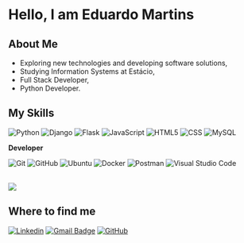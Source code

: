 <h1>Hello, I am Eduardo Martins</h1>

## About Me

- Exploring new technologies and developing software solutions,
- Studying Information Systems at Estácio,
- Full Stack Developer,
- Python Developer.

## My Skills

![Python](https://img.shields.io/badge/Python-333333?style=flat&logo=python&logoColor=ffff00)
![Django](https://img.shields.io/badge/Django-333333?style=flat&logo=django&logoColor=white)
![Flask](https://img.shields.io/badge/Flask-333333?style=flat&logo=flask&logoColor=white)
![JavaScript](https://img.shields.io/badge/-JavaScript-333333?style=flat&logo=javascript)
![HTML5](https://img.shields.io/badge/-HTML5-333333?style=flat&logo=HTML5)
![CSS](https://img.shields.io/badge/-CSS-333333?style=flat&logo=CSS3&logoColor=1572B6)
![MySQL](https://img.shields.io/badge/-MySQL-333333?style=flat&logo=mysql)

**Developer**

![Git](https://img.shields.io/badge/-Git-333333?style=flat&logo=git)
![GitHub](https://img.shields.io/badge/-GitHub-333333?style=flat&logo=github)
![Ubuntu](https://img.shields.io/badge/Ubuntu-333333?style=flat&logo=ubuntu&logoColor=white)
![Docker](https://img.shields.io/badge/-Docker-333333?style=flat&logo=docker)
![Postman](https://img.shields.io/badge/-Postman-333333?style=flat&logo=postman)
![Visual Studio Code](https://img.shields.io/badge/-Visual%20Studio%20Code-333333?style=flat&logo=visual-studio-code&logoColor=007ACC)

<br/>

<a href="https://github.com/eduardomartins2" title="Perfil do Eduardo">
  <img src="https://github-readme-stats-git-masterrstaa-rickstaa.vercel.app/api/top-langs/?username=eduardomartins2&bg_color=000&border_color=ff6101&title_color=ff6101&text_color=FFF&langs_count=4"/>
</a>

## Where to find me

[![Linkedin](https://img.shields.io/badge/-eduardomartins2-blue?style=flat-square&logo=Linkedin&logoColor=white&link=https://www.linkedin.com/in/eduardomartins2/)](https://www.linkedin.com/in/eduardomartins2/)
[![Gmail Badge](https://img.shields.io/badge/-eduardomartinsdev2@gmail.com-red?style=flat-square&logo=Gmail&logoColor=white&link=mailto:eduardomartinsdev2@gmail.com)](mailto:eduardomartinsdev2@gmail.com)
[![GitHub](https://img.shields.io/github/followers/eduardomartins2?label=follow&style=social)](https://github.com/eduardomartins2)

